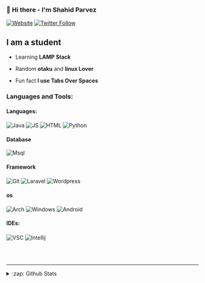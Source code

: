 ### :wave: Hi there  - I'm Shahid Parvez

[![Website](https://img.shields.io/website?color=F5A65B&down_color=tomato&down_message=Down&label=mrsnailo.github.io&style=for-the-badge&up_color=6CAE75&up_message=up&url=https%3A%2F%2Fmrsnailo.github.io)](https://mrsnailo.github.io)
[![Twitter Follow](https://img.shields.io/twitter/follow/mrsnailo?color=00ACEE&logo=twitter&style=for-the-badge)](https://twitter.com/mrsnailo)

## I am a student


- Learning **LAMP Stack**

- Random **otaku** and **linux Lover**

- Fun fact **I use Tabs Over Spaces**

### Languages and Tools:

#### Languages:
<p align="left">
  <img align="center" src="https://img.shields.io/badge/Java-ED8B00?style=for-the-badge&logo=java&logoColor=white" alt="Java" />
  <img align="center" src="https://img.shields.io/badge/JavaScript-F7DF1E?style=for-the-badge&logo=javascript&logoColor=black" alt="JS" />
  <img align="center" src="https://img.shields.io/badge/HTML5-E34F26?style=for-the-badge&logo=html5&logoColor=white" alt="HTML" />
  <img align="center" src="https://img.shields.io/badge/Python-5B85AA?style=for-the-badge&logo=python&logoColor=white" alt="Python">
</p>

#### Database
<p align="left">
<img align="center" src="https://img.shields.io/badge/Msql-372248?style=for-the-badge&logo=mysql&logoColor=white" alt="Msql">  
</p>

#### Framework
<p align="left">
  <img align="center" src="https://img.shields.io/badge/Git-F05032?style=for-the-badge&logo=git&logoColor=white" alt="Git" />
  <img align="center" src="https://img.shields.io/badge/Laravel-2CA5E0?style=for-the-badge&logo=laravel&logoColor=white" alt="Laravel" />
  <img align="center" src="https://img.shields.io/badge/Wordpress-009639?style=for-the-badge&logo=wordpress&logoColor=white" alt="Wordpress" />
</p>

#### os

<p align="left">
    <img align="center" src="https://img.shields.io/badge/Arch-7B0828?style=for-the-badge&logo=archlinux&logoColor=blue" alt="Arch">
    <img align="center" src="https://img.shields.io/badge/-Winodows-28C2FF?style=for-the-badge&logo=windows&logoColor=blue" alt="Windows" />
    <img align="center" src="https://img.shields.io/badge/Android-3DDC84?style=for-the-badge&logo=android&logoColor=white" alt="Android" />
</p>

#### IDEs:
<p align="left">
  <img align="center" src="https://img.shields.io/badge/Visual_Studio_Code-0078D4?style=for-the-badge&logo=visual%20studio%20code&logoColor=white" alt="VSC" />
  <img align="center" src="https://img.shields.io/badge/Intellij-EFA00B?style=for-the-badge&logo=IntelliJ+IDEA&logoColor=black" alt="Intellij">
</p>

<p>
  
</p>

<br />
<br />

---

<details>	
<summary>:zap: Github Stats</summary>
	<img alt="mrsnailo git stats" src="https://github-readme-stats.vercel.app/api?username=mrsnailo&theme=nord&show_icons=true&hide_border=true"/>
	<img alt="amrsnailo streak" src="https://github-readme-streak-stats.herokuapp.com?user=mrsnailo&amp;theme=gotham&amp;hide_border=true&amp;background=1B2224&amp;stroke=718F97&amp;ring=2EB398&amp;fire=2EB398&amp;currStreakNum=C6CDCB&amp;sideNums=C6CDCB&amp;currStreakLabel=2EB398&amp;sideLabels=C6CDCB"/>
	<img alt="ahmubashshir/graph" src="https://github-profile-summary-cards.vercel.app/api/cards/profile-details?username=mrsnailo&amp;theme=github_dark"/>
</details>
<!-- Will be updated in future -->
